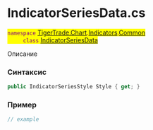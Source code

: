 
# IndicatorSeriesData.cs
<mark style="color:purple;">`namespace` [TigerTrade.Chart](../../../../../TigerTrade.Chart.md).[Indicators](../../../../../TigerTrade.Chart/Indicators.md).[Common](../../../../../TigerTrade.Chart/Indicators/Common.md)  
&nbsp;&nbsp;&nbsp;&nbsp;&nbsp;&nbsp;&nbsp;&nbsp;&nbsp;`class` [IndicatorSeriesData](../../IndicatorSeriesData.cs.md)

Описание

### Синтаксис
```csharp
public IndicatorSeriesStyle Style { get; }
```
### Пример  
```csharp
// example
```
